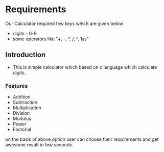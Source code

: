 
# Requirements
  Our Calculator required few keys which are given below
   - digits - 0-9
   - some operators like "+, -, *, /, ^, 1ss"

## Introduction

   - This is simple calculator which based on c language which calculate digits.

### Features
  - Addition
  - Subtraction
  - Multiplication
  - Division
  - Modulus
  - Power
  - Factorial
  
  on the basis of above option user can choose their requirements and get awesome result in few seconds.



